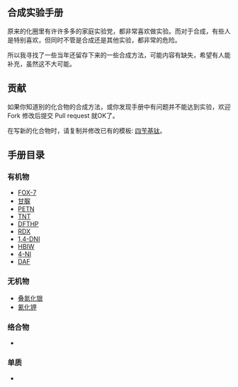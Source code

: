 ## 合成实验手册

原来的化圈里有许许多多的家庭实验党，都非常喜欢做实验。而对于合成，有些人是特别喜欢，但同时不管是合成还是其他实验，都非常的危险。

所以我寻找了一些当年还留存下来的一些合成方法，可能内容有缺失，希望有人能补充，虽然这不大可能。

## 贡献

如果你知道别的化合物的合成方法，或你发现手册中有问题并不能达到实验，欢迎 Fork 修改后提交 Pull request 就OK了。

在写新的化合物时，请复制并修改已有的模板: [四苄基钛](handbook/template/四苄基钛.md)。

## 手册目录

### 有机物

* [FOX-7](handbook/organic/FOX-7/FOX-7.md)
* [甘脲](handbook/organic/甘脲/甘脲.md)
* [PETN](handbook/organic/PETN/PETN.md)
* [TNT](handbook/organic/TNT/TNT.md)
* [DFTHP](handbook/organic/DFTHP/DFTHP.md)
* [RDX](handbook/organic/RDX/RDX.md)
* [1,4-DNI](handbook/organic/1,4-DNI/1,4-DNI.md)
* [HBIW](handbook/organic/HBIW/HBIW.md)
* [4-NI](handbook/organic/4-NI/4-NI.md)
* [DAF](handbook/organic/DAF/DAF.md)

### 无机物

* [叠氮化银](handbook/inorganic/叠氮化银/叠氮化银.md)
* [氰化钾](handbook/inorganic/氰化钾/氰化钾.md)

### 络合物

* 

### 单质

* 
